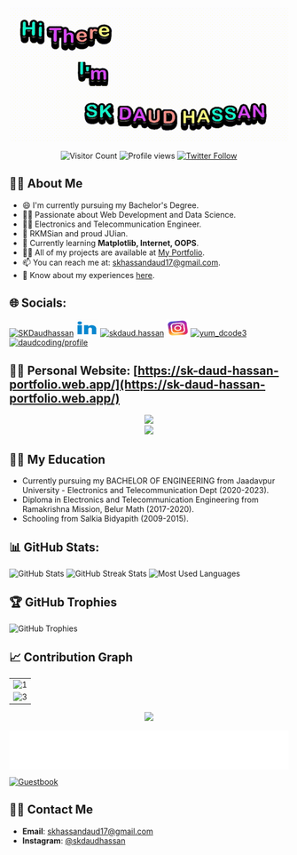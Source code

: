 <div align="center">

[![Header](https://github.com/Daudgit/Daudgit/blob/main/ezgif.com-gif-maker%20(1).gif)](https://sk-daud-hassan-portfolio.web.app/)

![Visitor Count](https://profile-counter.glitch.me/Daudgit/count.svg)
![Profile views](https://komarev.com/ghpvc/?username=daudgit&label=Profile%20views&color=0e75b6&style=flat)
[![Twitter Follow](https://img.shields.io/twitter/follow/SKDaudhassan?logo=twitter&style=for-the-badge)](https://twitter.com/SKDaudhasaan?t=E3jAMSwldNDhL8Yo0ECZsA&s=08)

</div>

## :man_with_turban: **About Me**

- 😄 I'm currently pursuing my Bachelor's Degree.
- 👨‍💻 Passionate about Web Development and Data Science.
- 🧑‍🔬 Electronics and Telecommunication Engineer.
- 📿 RKMSian and proud JUian.
- 🌱 Currently learning **Matplotlib, Internet, OOPS**.
- 👨‍💻 All of my projects are available at [My Portfolio](https://sk-daud-hassan-portfolio.web.app/).
- 📫 You can reach me at: skhassandaud17@gmail.com.
- 📄 Know about my experiences [here](https://drive.google.com/file/d/10tDFvVw4ZgIGTA8j37mdtKW8cMkkuSpm/view?usp=sharing).

## 🌐 Socials:

<p align="left">
  <a href="https://twitter.com/SKDaudhasaan" target="blank"><img src="https://raw.githubusercontent.com/rahuldkjain/github-profile-readme-generator/master/src/images/icons/Social/twitter.svg" alt="SKDaudhassan" height="30" width="40" /></a>
  <a href="https://linkedin.com/in/sk-daud-hassan-567099147" target="blank"><img src="https://github.com/Daudgit/Daudgit/blob/main/linkedin.gif" alt="sk-daud-hassan-567099147" height="30" width="40" /></a>
  <a href="https://fb.com/skdaud.hassan" target="blank"><img src="https://raw.githubusercontent.com/rahuldkjain/github-profile-readme-generator/master/src/images/icons/Social/facebook.svg" alt="skdaud.hassan" height="30" width="40" /></a>
  <a href="https://instagram.com/skdaudhassan" target="blank"><img src="https://github.com/Daudgit/Daudgit/blob/main/insta-instagram.gif" alt="skdaudhassan" height="30" width="40" /></a>
  <a href="https://www.codechef.com/users/yum_dcode3" target="blank"><img src="https://cdn.jsdelivr.net/npm/simple-icons@3.1.0/icons/codechef.svg" alt="yum_dcode3" height="30" width="40" /></a>
  <a href="https://auth.geeksforgeeks.org/user/daudcoding/profile" target="blank"><img src="https://raw.githubusercontent.com/rahuldkjain/github-profile-readme-generator/master/src/images/icons/Social/geeks-for-geeks.svg" alt="daudcoding/profile" height="30" width="40" /></a>
</p>

## :man_with_turban: **Personal Website**: [https://sk-daud-hassan-portfolio.web.app/](https://sk-daud-hassan-portfolio.web.app/)

<div id="header" align="center">
  <img src="https://media.giphy.com/media/HwBlFQZFcAoUcPHZdX/giphy.gif" width="100" />
</div>

<div align="center">
  <img src="https://user-images.githubusercontent.com/82196466/178033325-748eebd5-56db-4d2d-8ae9-2f34d76b11f9.png" />
</div>

## :man_with_turban: **My Education**

- Currently pursuing my BACHELOR OF ENGINEERING from Jaadavpur University - Electronics and Telecommunication Dept (2020-2023).
- Diploma in Electronics and Telecommunication Engineering from Ramakrishna Mission, Belur Math (2017-2020).
- Schooling from Salkia Bidyapith (2009-2015).

## 📊 GitHub Stats:

![GitHub Stats](https://github-readme-stats.vercel.app/api?username=Daudgit&theme=dark&hide_border=false&include_all_commits=true&count_private=true)
![GitHub Streak Stats](https://github-readme-streak-stats.herokuapp.com/?user=Daudgit&theme=dark&hide_border=false)
![Most Used Languages](https://github-readme-stats.vercel.app/api/top-langs/?username=Daudgit&theme=dark&hide_border=false&layout=compact)

## 🏆 GitHub Trophies

![GitHub Trophies](https://github-profile-trophy.vercel.app/?username=Daudgit&theme=radical&no-frame=false&no-bg=true&margin-w=4)

## 📈 Contribution Graph

<table>
  <tr>
    <td><img src="https://github-profile-summary-cards.vercel.app/api/cards/profile-details?username=Daudgit&theme=monokai" display=block width=100% height=auto alt="1" /></td>
  </tr>
  <tr>
    <td><img src="https://activity-graph.herokuapp.com/graph?username=Daudgit&bg_color=1a1b27&color=be90f2&line=638fda&point=35aea1&area=true" display=block width=100% height=auto alt="3" /></td>
  </tr>
</table>

<p align="center">
  <a href="https://count.getloli.com/"><img src="https://count.getloli.com/get/@:Daudgit?theme=rule34" /></a>
</p>

<img align='center' height="70" alt="Thanks" width="100%" src="https://github.com/Daudgit/Daudgit/blob/main/ending.svg" />

[![Guestbook](https://github.com/Daudgit/Daudgit/issues/1)](https://github.com/Daudgit/Daudgit/issues/1)

## :man_with_turban: **Contact Me**

- **Email**: skhassandaud17@gmail.com
- **Instagram**: [@skdaudhassan](https://www.instagram.com/skdaudhassan)
